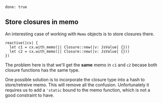 ```
done: true
```

## Store closures in memo

An interesting case of working with `Memo` objects
is to store closures there.

```
reactive(|cx| {
  let c1 = cx.with_memo(|| Closure::new(|v: JsValue| {}))
  let c2 = cx.with_memo(|| Closure::new(|v: JsValue| {}))
})
```

The problem here is that we'll get the **same** memo in `c1` and `c2` becase both closure functions has the same type.

One possible solution is to incorporate the closure type into a hash to store/retreive memo. This will remove all the confusion. Unfortunately it requires us to add a `'static` bound to the memo function, which is not a good constraint to have.
